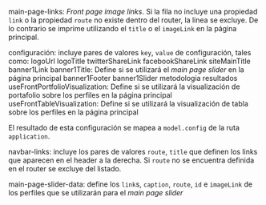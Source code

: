 main-page-links: _Front page image links_. Si la fila no incluye una propiedad `link`
o la propiedad `route` no existe dentro del router, la linea se excluye. De lo contrario
se imprime utilizando el `title` o el `imageLink` en la página principal.

configuración: incluye pares de valores `key`, `value` de configuración, tales como:
logoUrl
logoTitle
twitterShareLink
facebookShareLink
siteMainTitle
banner1Link
banner1Title: Define si se utilizará el _main page slider_ en la página principal
banner1Footer
banner1Slider
metodologia
resultados
useFrontPortfolioVisualization: Define si se utilizará la visualización de portafolio
sobre los perfiles en la página principal
useFrontTableVisualization: Define si se utilizará la visualización de tabla sobre
los perfiles en la página principal

El resultado de esta configuración se mapea a `model.config` de la ruta `application`.

navbar-links: incluye los pares de valores `route`, `title` que definen los links
que aparecen en el header a la derecha. Si `route` no se encuentra definida en el
router se excluye del listado.

main-page-slider-data: define los `link`s, `caption`, `route`, `id` e `imageLink`
de los perfiles que se utilizarán para el _main page slider_
